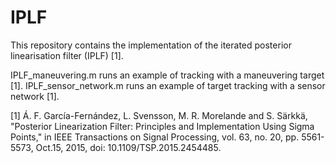# IPLF
This repository contains the implementation of the iterated posterior linearisation filter (IPLF) [1].

IPLF_maneuvering.m runs an example of tracking with a maneuvering target [1]. 
IPLF_sensor_network.m runs an example of target tracking with a sensor network [1].


[1] Á. F. García-Fernández, L. Svensson, M. R. Morelande and S. Särkkä, "Posterior Linearization Filter: Principles and Implementation Using Sigma Points," in IEEE Transactions on Signal Processing, vol. 63, no. 20, pp. 5561-5573, Oct.15, 2015, doi: 10.1109/TSP.2015.2454485.
